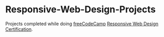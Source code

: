 # Responsive-Web-Design-Projects
Projects completed while doing <a href="https://www.freecodecamp.org/">freeCodeCamp</a> <a href="https://learn.freecodecamp.org/"> Responsive Web Design Certification</a>.
